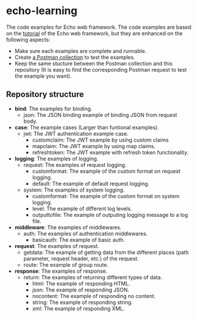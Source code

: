 # echo-learning

The code examples for Echo web framework. 
The code examples are based on the [tutorial](https://echo.labstack.com/guide/) of the Echo web framework, but they are enhanced on the following aspects:
- Make sure each examples are complete and runnable.
- Create [a Postman collection](postman/echo-learning.postman_collection.json) to test the examples.
- Keep the same stucture between the Postman collection and this repository (It is easy to find the corresponding Postman request to test the example you want).

## Repository structure
- **bind**: The examples for binding.
   - json: The JSON binding example of binding JSON from request body.
- **case**: The example cases (Larger than funtional examples).
   - jwt: The JWT authentication example case.
      - customclaim: The JWT example by using custom claims
      - mapclaim: The JWT example by using map claims.
      - refreshtoken: The JWT example with refresh token functionality.
- **logging**: The examples of logging.
   - request: The examples of request logging.
      - customformat: The example of the custom format on request logging.
      - default: The example of default request logging.
   - system: The examples of system logging.
      - customformat: The example of the custom format on system logging.
      - level: The example of different log levels.
      - outputtofile: The example of outputing logging message to a log file.
- **middleware**: The examples of middlewares.
   - auth: The examples of authentication middlewares.
      - basicauth: The example of basic auth.
- **request**: The examples of request.
   - getdata: The example of getting data from the different places (path parameter, request header, etc.) of the request.
   - route: The example of group route.
- **response**: The examples of response.
   - return: The examples of returning different types of data.
      - html: The example of responding HTML.
      - json: The example of responding JSON.
      - nocontent: The example of responding no content.
      - string: The example of responding string.
      - xml: The example of responding XML.


